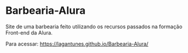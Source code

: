 # Barbearia-Alura

Site de uma barbearia feito utilizando os recursos passados na formação Front-end da Alura.

Para acessar:  https://lagantunes.github.io/Barbearia-Alura/
